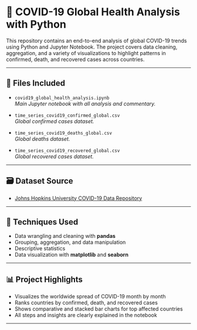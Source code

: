 # 🧪 COVID-19 Global Health Analysis with Python

This repository contains an end-to-end analysis of global COVID-19 trends using Python and Jupyter Notebook. The project covers data cleaning, aggregation, and a variety of visualizations to highlight patterns in confirmed, death, and recovered cases across countries.

---

## 📂 Files Included

- `covid19_global_health_analysis.ipynb`  
  *Main Jupyter notebook with all analysis and commentary.*

- `time_series_covid19_confirmed_global.csv`  
  *Global confirmed cases dataset.*

- `time_series_covid19_deaths_global.csv`  
  *Global deaths dataset.*

- `time_series_covid19_recovered_global.csv`  
  *Global recovered cases dataset.*

---

## 🗃️ Dataset Source

- [Johns Hopkins University COVID-19 Data Repository](https://www.kaggle.com/datasets/antgoldbloom/covid19-data-from-john-hopkins-university)

---

## 🔎 Techniques Used

- Data wrangling and cleaning with **pandas**
- Grouping, aggregation, and data manipulation
- Descriptive statistics
- Data visualization with **matplotlib** and **seaborn**

---

## 📊 Project Highlights

- Visualizes the worldwide spread of COVID-19 month by month
- Ranks countries by confirmed, death, and recovered cases
- Shows comparative and stacked bar charts for top affected countries
- All steps and insights are clearly explained in the notebook

---


